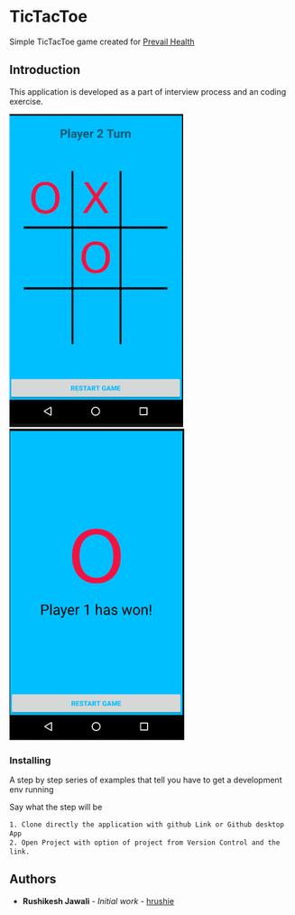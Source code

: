 # TicTacToe

Simple TicTacToe game created for [Prevail Health](https://prevailhealth.com/)

## Introduction

This application is developed as a part of interview process and an coding exercise.

![Weather App](/img1.png)                    ![Weather App](/img2.png)


### Installing

A step by step series of examples that tell you have to get a development env running

Say what the step will be

```
1. Clone directly the application with github Link or Github desktop App
2. Open Project with option of project from Version Control and the link.
```
 
## Authors

* **Rushikesh Jawali** - *Initial work* - [hrushie](https://github.com/hrushie)

